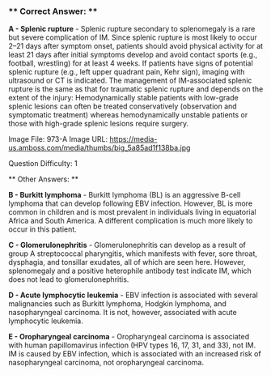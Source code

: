 ### ** Correct Answer: **

**A - Splenic rupture** - Splenic rupture secondary to splenomegaly is a rare but severe complication of IM. Since splenic rupture is most likely to occur 2–21 days after symptom onset, patients should avoid physical activity for at least 21 days after initial symptoms develop and avoid contact sports (e.g., football, wrestling) for at least 4 weeks. If patients have signs of potential splenic rupture (e.g., left upper quadrant pain, Kehr sign), imaging with ultrasound or CT is indicated. The management of IM-associated splenic rupture is the same as that for traumatic splenic rupture and depends on the extent of the injury: Hemodynamically stable patients with low-grade splenic lesions can often be treated conservatively (observation and symptomatic treatment) whereas hemodynamically unstable patients or those with high-grade splenic lesions require surgery.

Image File: 973-A
Image URL: https://media-us.amboss.com/media/thumbs/big_5a85ad1f138ba.jpg

Question Difficulty: 1

** Other Answers: **

**B - Burkitt lymphoma** - Burkitt lymphoma (BL) is an aggressive B-cell lymphoma that can develop following EBV infection. However, BL is more common in children and is most prevalent in individuals living in equatorial Africa and South America. A different complication is much more likely to occur in this patient.

**C - Glomerulonephritis** - Glomerulonephritis can develop as a result of group A streptococcal pharyngitis, which manifests with fever, sore throat, dysphagia, and tonsillar exudates, all of which are seen here. However, splenomegaly and a positive heterophile antibody test indicate IM, which does not lead to glomerulonephritis.

**D - Acute lymphocytic leukemia** - EBV infection is associated with several malignancies such as Burkitt lymphoma, Hodgkin lymphoma, and nasopharyngeal carcinoma. It is not, however, associated with acute lymphocytic leukemia.

**E - Oropharyngeal carcinoma** - Oropharyngeal carcinoma is associated with human papillomavirus infection (HPV types 16, 17, 31, and 33), not IM. IM is caused by EBV infection, which is associated with an increased risk of nasopharyngeal carcinoma, not oropharyngeal carcinoma.

